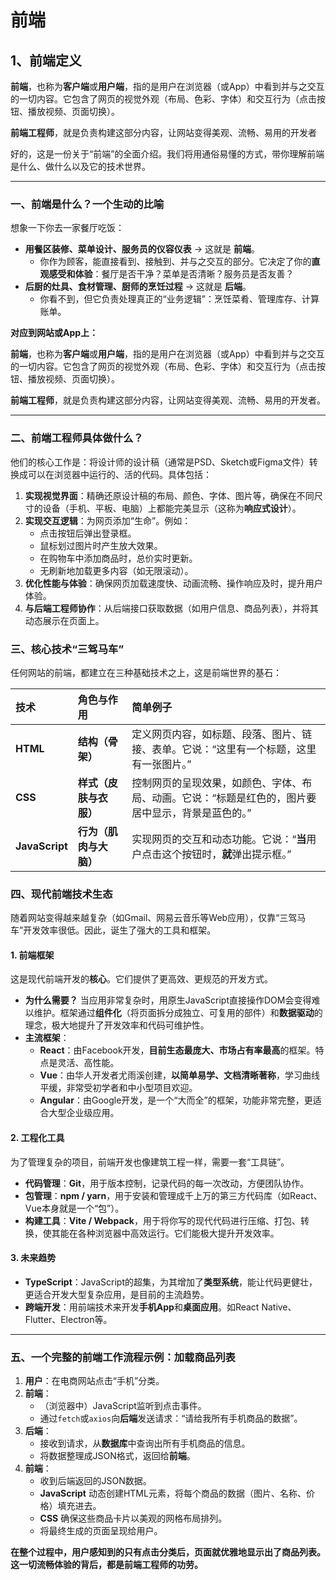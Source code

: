 # 前端



## 1、前端定义

**前端**，也称为**客户端**或**用户端**，指的是用户在浏览器（或App）中看到并与之交互的一切内容。它包含了网页的视觉外观（布局、色彩、字体）和交互行为（点击按钮、播放视频、页面切换）。

**前端工程师**，就是负责构建这部分内容，让网站变得美观、流畅、易用的开发者



好的，这是一份关于“前端”的全面介绍。我们将用通俗易懂的方式，带你理解前端是什么、做什么以及它的技术世界。

------

### 一、前端是什么？一个生动的比喻

想象一下你去一家餐厅吃饭：

- **用餐区装修、菜单设计、服务员的仪容仪表** -> 这就是 **前端**。
  - 你作为顾客，能直接看到、接触到、并与之交互的部分。它决定了你的**直观感受和体验**：餐厅是否干净？菜单是否清晰？服务员是否友善？
- **后厨的灶具、食材管理、厨师的烹饪过程** -> 这就是 **后端**。
  - 你看不到，但它负责处理真正的“业务逻辑”：烹饪菜肴、管理库存、计算账单。

**对应到网站或App上：**

**前端**，也称为**客户端**或**用户端**，指的是用户在浏览器（或App）中看到并与之交互的一切内容。它包含了网页的视觉外观（布局、色彩、字体）和交互行为（点击按钮、播放视频、页面切换）。

**前端工程师**，就是负责构建这部分内容，让网站变得美观、流畅、易用的开发者。

------

### 二、前端工程师具体做什么？

他们的核心工作是：将设计师的设计稿（通常是PSD、Sketch或Figma文件）转换成可以在浏览器中运行的、活的代码。具体包括：

1. **实现视觉界面**：精确还原设计稿的布局、颜色、字体、图片等，确保在不同尺寸的设备（手机、平板、电脑）上都能完美显示（这称为**响应式设计**）。
2. **实现交互逻辑**：为网页添加“生命”。例如：
   - 点击按钮后弹出登录框。
   - 鼠标划过图片时产生放大效果。
   - 在购物车中添加商品时，总价实时更新。
   - 无刷新地加载更多内容（如无限滚动）。
3. **优化性能与体验**：确保网页加载速度快、动画流畅、操作响应及时，提升用户体验。
4. **与后端工程师协作**：从后端接口获取数据（如用户信息、商品列表），并将其动态展示在页面上。





### 三、核心技术“三驾马车”

任何网站的前端，都建立在三种基础技术之上，这是前端世界的基石：

| 技术           | 角色与作用             | 简单例子                                                     |
| :------------- | :--------------------- | :----------------------------------------------------------- |
| **HTML**       | **结构（骨架）**       | 定义网页内容，如标题、段落、图片、链接、表单。它说：“这里有一个标题，这里有一张图片。” |
| **CSS**        | **样式（皮肤与衣服）** | 控制网页的呈现效果，如颜色、字体、布局、动画。它说：“标题是红色的，图片要居中显示，背景是蓝色的。” |
| **JavaScript** | **行为（肌肉与大脑）** | 实现网页的交互和动态功能。它说：“**当**用户点击这个按钮时，**就**弹出提示框。” |



### 四、现代前端技术生态

随着网站变得越来越复杂（如Gmail、网易云音乐等Web应用），仅靠“三驾马车”开发效率很低。因此，诞生了强大的工具和框架。

#### 1. 前端框架

这是现代前端开发的**核心**。它们提供了更高效、更规范的开发方式。

- **为什么需要？** 当应用非常复杂时，用原生JavaScript直接操作DOM会变得难以维护。框架通过**组件化**（将页面拆分成独立、可复用的部件）和**数据驱动**的理念，极大地提升了开发效率和代码可维护性。
- **主流框架**：
  - **React**：由Facebook开发，**目前生态最庞大、市场占有率最高**的框架。特点是灵活、高性能。
  - **Vue**：由华人开发者尤雨溪创建，**以简单易学、文档清晰著称**，学习曲线平缓，非常受初学者和中小型项目欢迎。
  - **Angular**：由Google开发，是一个“大而全”的框架，功能非常完整，更适合大型企业级应用。

#### 2. 工程化工具

为了管理复杂的项目，前端开发也像建筑工程一样，需要一套“工具链”。

- **代码管理**：**Git**，用于版本控制，记录代码的每一次改动，方便团队协作。
- **包管理**：**npm / yarn**，用于安装和管理成千上万的第三方代码库（如React、Vue本身就是一个“包”）。
- **构建工具**：**Vite / Webpack**，用于将你写的现代代码进行压缩、打包、转换，使其能在各种浏览器中高效运行。它们能极大提升开发效率。

#### 3. 未来趋势

- **TypeScript**：JavaScript的超集，为其增加了**类型系统**，能让代码更健壮，更适合开发大型复杂应用，是目前的主流趋势。
- **跨端开发**：用前端技术来开发**手机App**和**桌面应用**。如React Native、Flutter、Electron等。

------

### 五、一个完整的前端工作流程示例：加载商品列表

1. **用户**：在电商网站点击“手机”分类。
2. **前端**：
   - （浏览器中）JavaScript监听到点击事件。
   - 通过`fetch`或`axios`向**后端**发送请求：“请给我所有手机商品的数据”。
3. **后端**：
   - 接收到请求，从**数据库**中查询出所有手机商品的信息。
   - 将数据整理成JSON格式，返回给**前端**。
4. **前端**：
   - 收到后端返回的JSON数据。
   - **JavaScript** 动态创建HTML元素，将每个商品的数据（图片、名称、价格）填充进去。
   - **CSS** 确保这些商品卡片以美观的网格布局排列。
   - 将最终生成的页面呈现给用户。

**在整个过程中，用户感知到的只有点击分类后，页面就优雅地显示出了商品列表。这一切流畅体验的背后，都是前端工程师的功劳。**
